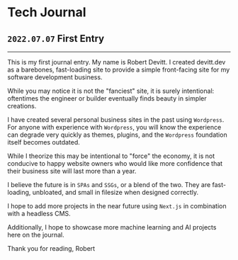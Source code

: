 # Tech Journal

## `2022.07.07` First Entry
<hr/>

This is my first journal entry.  My name is Robert Devitt.  I created devitt.dev
as a barebones, fast-loading site to provide a simple front-facing site for my
software development business.

While you may notice it is not the "fanciest" site, it is surely intentional:
oftentimes the engineer or builder eventually finds beauty in simpler creations.

I have created several personal business sites in the past using `Wordpress`.  For
anyone with experience with `Wordpress`, you will know the experience can degrade
very quickly as themes, plugins, and the `Wordpress` foundation itself becomes
outdated.

While I theorize this may be intentional to "force" the economy, it is not conducive
to happy website owners who would like more confidence that their business site
will last more than a year.

I believe the future is in `SPAs` and `SSGs`, or a blend of the two.  They are
fast-loading, unbloated, and small in filesize when designed correctly.

I hope to add more projects in the near future using `Next.js` in combination with
a headless CMS.

Additionally, I hope to showcase more machine learning and AI projects here on
the journal.

Thank you for reading,
Robert
